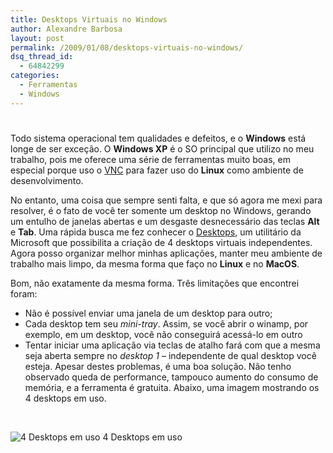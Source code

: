 ```yaml
---
title: Desktops Virtuais no Windows
author: Alexandre Barbosa
layout: post
permalink: /2009/01/08/desktops-virtuais-no-windows/
dsq_thread_id:
  - 64842299
categories:
  - Ferramentas
  - Windows
---
```

# 

Todo sistema operacional tem qualidades e defeitos, e o **Windows** está longe de ser exceção. O **Windows XP** é o SO principal que utilizo no meu trabalho, pois me oferece uma série de ferramentas muito boas, em especial porque uso o [VNC][1] para fazer uso do **Linux** como ambiente de desenvolvimento.

 [1]: http://www.realvnc.com/

No entanto, uma coisa que sempre senti falta, e que só agora me mexi para resolver, é o fato de você ter somente um desktop no Windows, gerando um entulho de janelas abertas e um desgaste desnecessário das teclas **Alt** e **Tab**. Uma rápida busca me fez conhecer o [Desktops][2], um utilitário da Microsoft que possibilita a criação de 4 desktops virtuais independentes. Agora posso organizar melhor minhas aplicações, manter meu ambiente de trabalho mais limpo, da mesma forma que faço no **Linux** e no **MacOS**.

 [2]: http://technet.microsoft.com/en-us/sysinternals/cc817881.aspx

Bom, não exatamente da mesma forma. Três limitações que encontrei foram: 
*   Não é possível enviar uma janela de um desktop para outro;
*   Cada desktop tem seu *mini-tray*. Assim, se você abrir o winamp, por exemplo, em um desktop, você não conseguirá acessá-lo em outro
*   Tentar iniciar uma aplicação via teclas de atalho fará com que a mesma seja aberta sempre no *desktop 1* – independente de qual desktop você esteja. Apesar destes problemas, é uma boa solução. Não tenho observado queda de performance, tampouco aumento do consumo de memória, e a ferramenta é gratuita. Abaixo, uma imagem mostrando os 4 desktops em uso.

 

![4 Desktops em uso][3]
4 Desktops em uso

 [3]: http://log4dev.com/wp-content/uploads/2009/01/screenshot001.png "4 Desktops em uso"